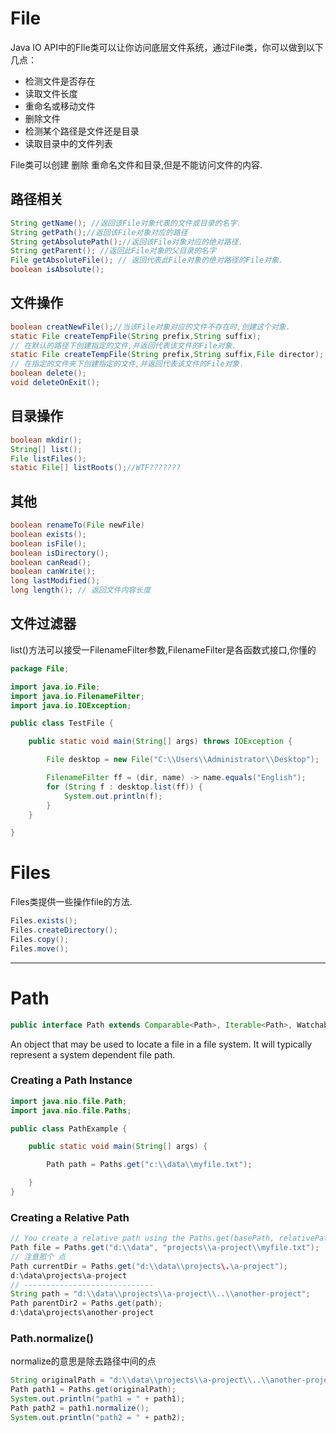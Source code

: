 # File

Java IO API中的FIle类可以让你访问底层文件系统，通过File类，你可以做到以下几点：

- 检测文件是否存在
- 读取文件长度
- 重命名或移动文件
- 删除文件
- 检测某个路径是文件还是目录
- 读取目录中的文件列表

File类可以创建 删除 重命名文件和目录,但是不能访问文件的内容.

## 路径相关

```java
String getName(); //返回该File对象代表的文件或目录的名字.
String getPath();//返回该File对象对应的路径
String getAbsolutePath();//返回该File对象对应的绝对路径.
String getParent(); //返回此File对象的父目录的名字
File getAbsoluteFile(); // 返回代表此File对象的绝对路径的File对象.
boolean isAbsolute();
```

## 文件操作

```java
boolean creatNewFile();//当该File对象对应的文件不存在时,创建这个对象.
static File createTempFile(String prefix,String suffix);
// 在默认的路径下创建指定的文件,并返回代表该文件的File对象.
static File createTempFile(String prefix,String suffix,File director);
// 在指定的文件夹下创建指定的文件,并返回代表该文件的File对象.
boolean delete();
void deleteOnExit();
```

## 目录操作

```java
boolean mkdir();
String[] list();
File listFiles();
static File[] listRoots();//WTF???????
```

## 其他

```java
boolean renameTo(File newFile)
boolean exists();
boolean isFile();
boolean isDirectory();
boolean canRead();
boolean canWrite();
long lastModified();
long length(); // 返回文件内容长度
```

## 文件过滤器

list()方法可以接受一FilenameFilter参数,FilenameFilter是各函数式接口,你懂的

```java
package File;

import java.io.File;
import java.io.FilenameFilter;
import java.io.IOException;

public class TestFile {

	public static void main(String[] args) throws IOException {

		File desktop = new File("C:\\Users\\Administrator\\Desktop");

		FilenameFilter ff = (dir, name) -> name.equals("English");
		for (String f : desktop.list(ff)) {
			System.out.println(f);
		}
	}

}
```

# Files

Files类提供一些操作file的方法.

```java
Files.exists();
Files.createDirectory();
Files.copy();
Files.move();
```
----

# Path

```java
public interface Path extends Comparable<Path>, Iterable<Path>, Watchable
```

An object that may be used to locate a file in a file system. It will typically represent a system dependent file path.

### Creating a Path Instance

```java
import java.nio.file.Path;
import java.nio.file.Paths;

public class PathExample {

    public static void main(String[] args) {

        Path path = Paths.get("c:\\data\\myfile.txt");

    }
}
```

### Creating a Relative Path

```java
// You create a relative path using the Paths.get(basePath, relativePath) method.
Path file = Paths.get("d:\\data", "projects\\a-project\\myfile.txt");
// 注意那个 点
Path currentDir = Paths.get("d:\\data\\projects\.\a-project");
d:\data\projects\a-project
// -----------------------------
String path = "d:\\data\\projects\\a-project\\..\\another-project";
Path parentDir2 = Paths.get(path);
d:\data\projects\another-project
```

### Path.normalize()

normalize的意思是除去路径中间的点

```java
String originalPath = "d:\\data\\projects\\a-project\\..\\another-project";
Path path1 = Paths.get(originalPath);
System.out.println("path1 = " + path1);
Path path2 = path1.normalize();
System.out.println("path2 = " + path2);
```



